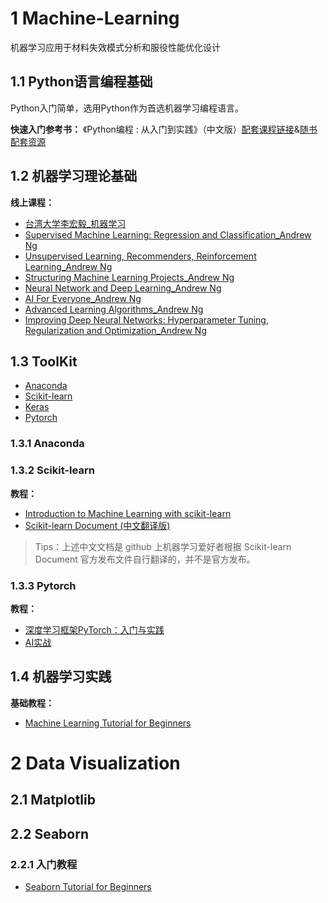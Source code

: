 # 1 Machine-Learning
机器学习应用于材料失效模式分析和服役性能优化设计
## 1.1 Python语言编程基础
Python入门简单，选用Python作为首选机器学习编程语言。

**快速入门参考书：**
《Python编程 : 从入门到实践》（中文版）[配套课程链接](https://www.bilibili.com/video/BV19t411m7uU?spm_id_from=333.337.search-card.all.click&vd_source=cb67348b8fe5b65cd9ef45aa294d3530)&[随书配套资源](https://github.com/ehmatthes/pcc)
## 1.2 机器学习理论基础
**线上课程：**
- [台湾大学李宏毅_机器学习](http://speech.ee.ntu.edu.tw/~tlkagk/courses_ML20.html)
- [Supervised Machine Learning: Regression and Classification_Andrew Ng](https://www.coursera.org/learn/machine-learning/home/week/1)
- [Unsupervised Learning, Recommenders, Reinforcement Learning_Andrew Ng]()
- [Structuring Machine Learning Projects_Andrew Ng](https://www.coursera.org/learn/machine-learning-projects/home/week/1)
- [Neural Network and Deep Learning_Andrew Ng](https://www.coursera.org/learn/neural-networks-deep-learning)
- [AI For Everyone_Andrew Ng](https://www.coursera.org/learn/ai-for-everyone)
- [Advanced Learning Algorithms_Andrew Ng](https://www.coursera.org/learn/advanced-learning-algorithms)
- [Improving Deep Neural Networks: Hyperparameter Tuning, Regularization and Optimization_Andrew Ng](https://www.coursera.org/learn/deep-neural-network)
## 1.3 ToolKit
- [Anaconda](https://github.com/ContinuumIO)
- [Scikit-learn](https://github.com/scikit-learn/scikit-learn)
- [Keras](https://github.com/keras-team/keras)
- [Pytorch](https://github.com/pytorch/pytorch)
### 1.3.1 Anaconda
### 1.3.2 Scikit-learn
**教程：**
- [Introduction to Machine Learning with scikit-learn](https://github.com/justmarkham/scikit-learn-videos)
- [Scikit-learn Document (中文翻译版)](https://github.com/apachecn/sklearn-doc-zh)
> Tips：上述中文文档是 github 上机器学习爱好者根据 Scikit-learn Document 官方发布文件自行翻译的，并不是官方发布。
### 1.3.3 Pytorch
**教程：**
- [深度学习框架PyTorch：入门与实践](https://github.com/chenyuntc/pytorch-book)
- [AI实战](https://github.com/MLEveryday/practicalAI-cn)
## 1.4 机器学习实践
**基础教程：**
- [Machine Learning Tutorial for Beginners](https://www.kaggle.com/code/kanncaa1/machine-learning-tutorial-for-beginners/notebook)
# 2 Data Visualization
## 2.1 Matplotlib
## 2.2 Seaborn
### 2.2.1 入门教程
- [Seaborn Tutorial for Beginners](https://www.kaggle.com/code/kanncaa1/seaborn-tutorial-for-beginners?scriptVersionId=27768785)

